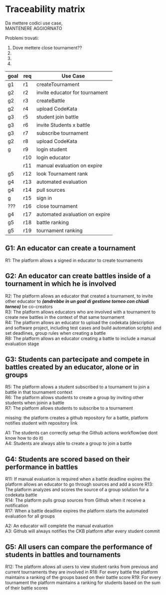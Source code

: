 # Traceability matrix

Da mettere codici use case,  
MANTENERE AGGIORNATO  

Problemi trovati:
1. Dove mettere close tournament??
2. 
3. 
4. 

| goal          |  req          | Use Case      |  
|---------------|---------------|---------------|
|            g1 |      r1      |   createTournament   |               
|     g2        |   r2          | invite educator for tournament     | 
|            g2 |      r3      |   createBattle |
|     g2        |   r4          | upload CodeKata |             
|            g3 |      r5      | student join battle|              
|     g3        |   r6          |invite Students x battle|             
|            g3 |      r7      | subscribe tournament|             
|     g2        |   r8          |upload CodeKata|             
|            g |      r9      |  login student|             
|             |   r10          |login educator|             
|               |   r11          | manual evaluation on expire|            
|     g5        |   r12          | look Tournament rank|            
|     g4        |   r13          | automated evaluation|           
|     g4        |   r14          | pull sources|           
|     g        |   r15          | sign in|           
|     ???        |   r16          | close tournament|           
|     g4        |   r17          | automated avaluation on expire|           
|     g5        |   r18          | battle ranking|  
|     g5        |   r19          | tournament ranking|           


## G1: An educator can create a tournament 

R1:	The platform allows a signed in educator to create tournaments

## G2:	An educator can create battles inside of a tournament in which he is involved

R2:	The platform allows an educator that created a tournament, to invite other educator to ***(andrebbe in un goal di gestione torneo con chiudi torneo)***
	be co-creators  
R3:	The platform allows educators who are involved with a tournament to create new battles in the context of 
	that same tournament  
R4:	The platform allows an educator to upload the codekata (description and software project,
including test cases and build automation scripts) and set deadlines, group rules when creating a battle  
R8: The platform allows an educator creating a battle to include a manual evaluation stage  

## G3:	Students can partecipate and compete in battles created by an educator, alone or in groups

R5:	The platform allows a student subscribed to a tournament to join a battle in that tournament context  
R6:	The platform allows students to create a group by inviting other students when joinin a battle  
R7:	The platform allows students to subscribe to a tournament  

missing: the platform creates a github repository for a battle, platform notifies student with repository link

A1:	The students can correctly setup the Github actions workflow(we dont know how to do it)  
A4: 	Students are always able to create a group to join a battle  


## G4:	Students are scored based on their performance in battles

R11:	If manual evaluation is required when a battle deadline expires the platform allows an educator to go through sources and add a score 
R13:	The platform analyzes and scores the source of a group solution for a codekata battle  
R14:	The platform pulls group sources from Github when it receive a notification  
R17: 	When a battle deadline expires the platform starts the automated evaluation for all groups  

A2:	An educator will complete the manual evaluation   
A3:	Github will always notifies the CKB platform after every student commit

## G5:  All users can compare the performance of students in battles and tournaments

R12:	The platform allows all users to view student ranks from previous and current tournaments they are involved in 
R18:	For every battle the platform maintains a ranking of the groups based on their battle score 
R19:	For every tournament the platform maintains a ranking for students based on the sum of their battle scores  




